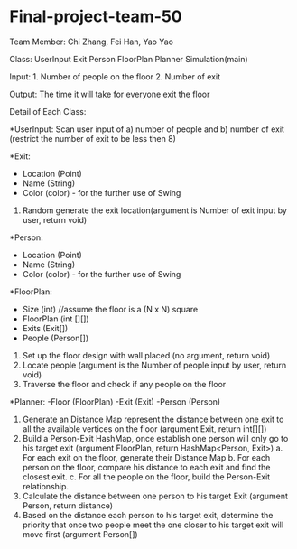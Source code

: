 # Final-project-team-50
Team Member: Chi Zhang, Fei Han, Yao Yao

Class:
	UserInput
	Exit
	Person
	FloorPlan
	Planner
	Simulation(main)
	
Input:
	1. Number of people on the floor
	2. Number of exit
	
Output:
	The time it will take for everyone exit the floor
	

Detail of Each Class:

*UserInput:
Scan user input of a) number of people and b) number of exit
(restrict the number of exit to be less then 8)

*Exit:
- Location (Point)
- Name (String)
- Color (color) - for the further use of Swing
1. Random generate the exit location(argument is Number of exit input by user, return void)

*Person:
- Location (Point)
- Name (String)
- Color (color) - for the further use of Swing

*FloorPlan:
- Size (int) //assume the floor is a (N x N) square
- FloorPlan (int [][])
- Exits (Exit[])
- People (Person[])
1. Set up the floor design with wall placed (no argument, return void)
2. Locate people (argument is the Number of people input by user, return void)
3. Traverse the floor and check if any people on the floor

*Planner:
-Floor (FloorPlan)
-Exit (Exit)
-Person (Person)
1. Generate an Distance Map represent the distance between one exit to all the available vertices on the floor (argument Exit, return int[][])
2. Build a Person-Exit HashMap, once establish one person will only go to his target exit (argument FloorPlan, return HashMap<Person, Exit>)
	a. For each exit on the floor, generate their Distance Map
	b. For each person on the floor, compare his distance to each exit and find the closest exit.
	c. For all the people on the floor, build the Person-Exit relationship.
3. Calculate the distance between one person to his target Exit (argument Person, return distance)
4. Based on the distance each person to his target exit, determine the priority that once two people meet the one closer to his target exit will move first (argument Person[])


 



